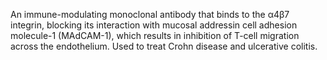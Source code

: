 An immune-modulating monoclonal antibody that binds to the α4β7 integrin, blocking its interaction with mucosal addressin cell adhesion molecule-1 (MAdCAM-1), which results in inhibition of T-cell migration across the endothelium. Used to treat Crohn disease and ulcerative colitis.